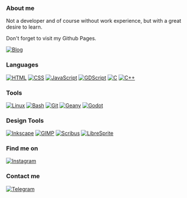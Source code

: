 ### About me

Not a developer and of course without work experience, but with a great desire to learn.

Don't forget to visit my Github Pages.

[![Blog](https://img.shields.io/badge/rikawahyuputri.github.io-364f6b?style=for-the-badge)](https://rikawahyuputri.github.io/)

### Languages
[![HTML](https://img.shields.io/badge/HTML-f6416c?style=for-the-badge)](https://html.com/)
[![CSS](https://img.shields.io/badge/CSS-46cdcf?style=for-the-badge)](http://www.css3.com/)
[![JavaScript](https://img.shields.io/badge/JavaScript-ffde7d?style=for-the-badge)](http://www.ecmascript.org/)
[![GDScript](https://img.shields.io/badge/GDScript-4588b9?style=for-the-badge)](https://docs.godotengine.org/en/stable/getting_started/scripting/gdscript/index.html)
[![C](https://img.shields.io/badge/C-f9f7f7?style=for-the-badge)](#)
[![C++](https://img.shields.io/badge/C++-6295cb?style=for-the-badge)](https://isocpp.org)

### Tools
[![Linux](https://img.shields.io/badge/Linux-ffd460?style=for-the-badge)](https://manjarolinux.org/)
[![Bash](https://img.shields.io/badge/Bash-444f5a?style=for-the-badge)](https://www.gnu.org/software/bash/)
[![Git](https://img.shields.io/badge/Git-e84545?style=for-the-badge)](https://git-scm.com/)
[![Geany](https://img.shields.io/badge/Geany-ffc93c?style=for-the-badge)](https://geany.org/)
[![Godot](https://img.shields.io/badge/Godot-4588b9?style=for-the-badge)](https://godotengine.org/)

### Design Tools
[![Inkscape](https://img.shields.io/badge/Inkscape-2a2941?style=for-the-badge)](https://inkscape.org/)
[![GIMP](https://img.shields.io/badge/GIMP-79614f?style=for-the-badge)](https://gimp.org/)
[![Scribus](https://img.shields.io/badge/Scribus-428fca?style=for-the-badge)](https://scribus.net/)
[![LibreSprite](https://img.shields.io/badge/LibreSprite-ffffff?style=for-the-badge)](https://libresprite.github.io/)

### Find me on
[![Instagram](https://img.shields.io/badge/Instagram-fb929e?style=for-the-badge)](https://instagram.com/rika_wahyu)

### Contact me
[![Telegram](https://img.shields.io/badge/Telegram-0dceda?style=for-the-badge)](https://t.me/R_arie)

